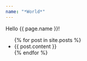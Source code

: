 ```yaml
---
name: "*World*"
---
```


Hello {{ page.name }}!

<ul>
  {% for post in site.posts %}
    <li>{{ post.content }}</li>
  {% endfor %}
</ul>
